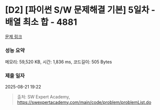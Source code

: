 # [D2] [파이썬 S/W 문제해결 기본] 5일차 - 배열 최소 합 - 4881 

[문제 링크](https://swexpertacademy.com/main/code/problem/problemDetail.do?contestProbId=AWTQh00qQs0DFAVT) 

### 성능 요약

메모리: 59,520 KB, 시간: 1,836 ms, 코드길이: 505 Bytes

### 제출 일자

2025-08-21 19:22



> 출처: SW Expert Academy, https://swexpertacademy.com/main/code/problem/problemList.do